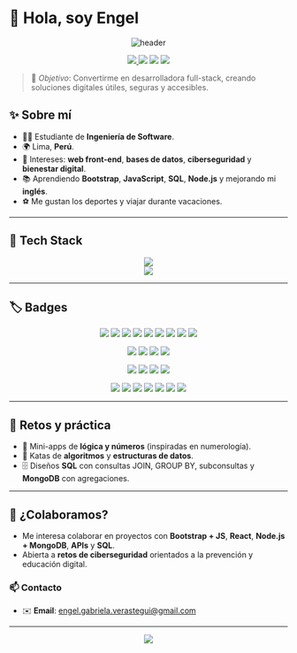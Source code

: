 # 👋 Hola, soy Engel 

<p align="center">
  <img src="https://capsule-render.vercel.app/api?type=waving&color=0:7F7FD5,50:86A8E7,100:91EAE4&height=180&section=header&text=Welcome%20to%20my%20GitHub!&fontSize=34&fontColor=ffffff" alt="header"/>
</p>

<p align="center">
  <a href="https://github.com/LaksmiDev?tab=followers">
    <img src="https://img.shields.io/github/followers/LaksmiDev?label=Follow&style=for-the-badge" />
  </a>
  <img src="https://komarev.com/ghpvc/?username=engel-gabriela&style=for-the-badge" />
  <img src="https://img.shields.io/badge/Student-Software%20Engineering-6A5ACD?style=for-the-badge" />
  <img src="https://img.shields.io/badge/From-Peru-ff4757?style=for-the-badge" />
</p>

> 🎯 _Objetivo_: Convertirme en desarrolladora full-stack, creando soluciones digitales útiles, seguras y accesibles.

## ✨ Sobre mí
- 👩‍🎓 Estudiante de **Ingeniería de Software**.
- 🌍 Lima, **Perú**.
- 🧠 Intereses: **web front-end**, **bases de datos**, **ciberseguridad** y **bienestar digital**.
- 📚 Aprendiendo **Bootstrap**, **JavaScript**, **SQL**, **Node.js** y mejorando mi **inglés**.
- ⚽ Me gustan los deportes y viajar durante vacaciones.

---

## 🧰 Tech Stack  

<p align="center">
  <img src="https://skillicons.dev/icons?i=html,css,bootstrap,js,ts,angular,react,php,java,python,arduino,cpp,sqlserver,mysql,mongodb,nodejs,docker,postman" />
  <br/>
  <img src="https://skillicons.dev/icons?i=intellij,netbeans,vscode,visualstudio,figma" />
</p>

---

## 🏷️ Badges  

<p align="center">
  <!-- Lenguajes -->
  <img src="https://img.shields.io/badge/HTML5-E34F26?logo=html5&logoColor=white&style=plastic" />
  <img src="https://img.shields.io/badge/CSS3-1572B6?logo=css3&logoColor=white&style=plastic" />
  <img src="https://img.shields.io/badge/JavaScript-F7DF1E?logo=javascript&logoColor=000&style=plastic" />
  <img src="https://img.shields.io/badge/TypeScript-3178C6?logo=typescript&logoColor=white&style=plastic" />
  <img src="https://img.shields.io/badge/PHP-777BB4?logo=php&logoColor=white&style=plastic" />
  <img src="https://img.shields.io/badge/Java-007396?logo=java&logoColor=white&style=plastic" />
  <img src="https://img.shields.io/badge/Python-3776AB?logo=python&logoColor=white&style=plastic" />
  <img src="https://img.shields.io/badge/C++-00599C?logo=cplusplus&logoColor=white&style=plastic" />
  <img src="https://img.shields.io/badge/Arduino-00979D?logo=arduino&logoColor=white&style=plastic" />
</p>

<p align="center">
  <!-- Frameworks y librerías -->
  <img src="https://img.shields.io/badge/Bootstrap-7952B3?logo=bootstrap&logoColor=white&style=plastic" />
  <img src="https://img.shields.io/badge/React-61DAFB?logo=react&logoColor=000&style=plastic" />
  <img src="https://img.shields.io/badge/Angular-DD0031?logo=angular&logoColor=white&style=plastic" />
  <img src="https://img.shields.io/badge/Node.js-339933?logo=node.js&logoColor=white&style=plastic" />
</p>

<p align="center">
  <!-- Bases de datos -->
  <img src="https://img.shields.io/badge/SQL%20Server-CC2927?logo=microsoftsqlserver&logoColor=white&style=plastic" />
  <img src="https://img.shields.io/badge/MySQL-4479A1?logo=mysql&logoColor=white&style=plastic" />
  <img src="https://img.shields.io/badge/MongoDB-47A248?logo=mongodb&logoColor=white&style=plastic" />
  <img src="https://img.shields.io/badge/MySQL%20Workbench-4479A1?logo=mysql&logoColor=white&style=plastic" />
</p>

<p align="center">
  <!-- Herramientas -->
  <img src="https://img.shields.io/badge/IntelliJIDEA-000000?logo=intellijidea&logoColor=white&style=plastic" />
  <img src="https://img.shields.io/badge/NetBeans-1B6AC6?logo=apachenetbeanside&logoColor=white&style=plastic" />
  <img src="https://img.shields.io/badge/VS%20Code-007ACC?logo=visualstudiocode&logoColor=white&style=plastic" />
  <img src="https://img.shields.io/badge/Visual%20Studio-5C2D91?logo=visualstudio&logoColor=white&style=plastic" />
  <img src="https://img.shields.io/badge/Figma-F24E1E?logo=figma&logoColor=white&style=plastic" />
  <img src="https://img.shields.io/badge/Postman-FF6C37?logo=postman&logoColor=white&style=plastic" />
  <img src="https://img.shields.io/badge/Docker-2496ED?logo=docker&logoColor=white&style=plastic" />
</p>

---

## 🧪 Retos y práctica
- 🔢 Mini-apps de **lógica y números** (inspiradas en numerología).
- 🧩 Katas de **algoritmos** y **estructuras de datos**.
- 🗄️ Diseños **SQL** con consultas JOIN, GROUP BY, subconsultas y **MongoDB** con agregaciones.

---

## 🤝 ¿Colaboramos?
- Me interesa colaborar en proyectos con **Bootstrap + JS**, **React**, **Node.js + MongoDB**, **APIs** y **SQL**.
- Abierta a **retos de ciberseguridad** orientados a la prevención y educación digital.

### 📫 Contacto
- ✉️ **Email**: engel.gabriela.verastegui@gmail.com

---

<p align="center">
  <img src="https://capsule-render.vercel.app/api?type=waving&color=0:91EAE4,50:86A8E7,100:7F7FD5&height=120&section=footer"/>
</p>
